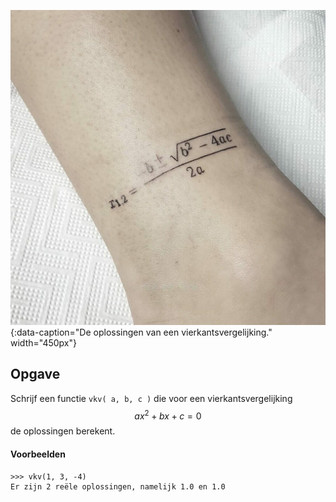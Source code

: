 ![abc-formule](media/tattoo.jpeg "De abc-formule"){:data-caption="De oplossingen van een vierkantsvergelijking." width="450px"}

## Opgave

Schrijf een functie `vkv( a, b, c )` die voor een vierkantsvergelijking $$ax^2+bx+c=0$$ de oplossingen berekent.

#### Voorbeelden
```
>>> vkv(1, 3, -4) 
Er zijn 2 reële oplossingen, namelijk 1.0 en 1.0
```